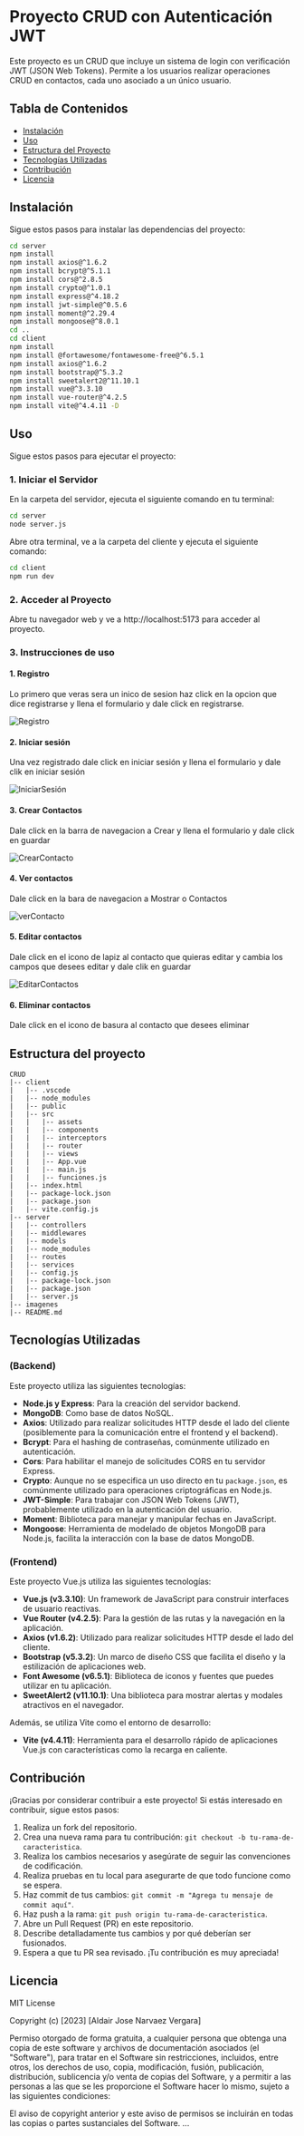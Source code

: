 # Proyecto CRUD con Autenticación JWT

Este proyecto es un CRUD que incluye un sistema de login con verificación JWT (JSON Web Tokens). Permite a los usuarios realizar operaciones CRUD en contactos, cada uno asociado a un único usuario.

## Tabla de Contenidos

- [Instalación](#instalación)
- [Uso](#uso)
- [Estructura del Proyecto](#estructura-del-proyecto)
- [Tecnologías Utilizadas](#tecnologías-utilizadas)
- [Contribución](#contribución)
- [Licencia](#licencia)

## Instalación

Sigue estos pasos para instalar las dependencias del proyecto:

```bash
cd server
npm install
npm install axios@^1.6.2
npm install bcrypt@^5.1.1
npm install cors@^2.8.5
npm install crypto@^1.0.1
npm install express@^4.18.2
npm install jwt-simple@^0.5.6
npm install moment@^2.29.4
npm install mongoose@^8.0.1
cd ..
cd client
npm install
npm install @fortawesome/fontawesome-free@^6.5.1
npm install axios@^1.6.2
npm install bootstrap@^5.3.2
npm install sweetalert2@^11.10.1
npm install vue@^3.3.10
npm install vue-router@^4.2.5
npm install vite@^4.4.11 -D
```

## Uso

Sigue estos pasos para ejecutar el proyecto:

### 1. Iniciar el Servidor

En la carpeta del servidor, ejecuta el siguiente comando en tu terminal:

```bash
cd server
node server.js
```
Abre otra terminal, ve a la carpeta del cliente y ejecuta el siguiente comando:

```bash
cd client
npm run dev
```

### 2. Acceder al Proyecto

Abre tu navegador web y ve a http://localhost:5173 para acceder al proyecto.

### 3. Instrucciones de uso

#### 1. Registro

Lo primero que veras sera un inico de sesion haz click en la opcion que dice registrarse y llena el formulario y dale click en registrarse.

![Registro](imagenes/registro.png)

#### 2. Iniciar sesión

Una vez registrado dale click en iniciar sesión y llena el formulario y dale clik en iniciar sesión

![IniciarSesión](imagenes/iniciasSesion.png)

#### 3. Crear Contactos

Dale click en la barra de navegacion a Crear y llena el formulario y dale click en guardar

![CrearContacto](imagenes/crearContacto.png)

#### 4. Ver contactos

Dale click en la bara de navegacion a Mostrar o Contactos

![verContacto](imagenes/verContactos.png)

#### 5. Editar contactos

Dale click en el icono de lapiz al contacto que quieras editar y cambia los campos que desees editar y dale clik en guardar

![EditarContactos](imagenes/editarContactos.png)

#### 6. Eliminar contactos

Dale click en el icono de basura al contacto que desees eliminar

## Estructura del proyecto

```plaintext
CRUD
|-- client
|   |-- .vscode
|   |-- node_modules
|   |-- public
|   |-- src
|   |   |-- assets
|   |   |-- components
|   |   |-- interceptors
|   |   |-- router
|   |   |-- views
|   |   |-- App.vue
|   |   |-- main.js
|   |   |-- funciones.js
|   |-- index.html
|   |-- package-lock.json
|   |-- package.json
|   |-- vite.config.js
|-- server
|   |-- controllers
|   |-- middlewares
|   |-- models
|   |-- node_modules
|   |-- routes
|   |-- services
|   |-- config.js
|   |-- package-lock.json
|   |-- package.json
|   |-- server.js
|-- imagenes
|-- README.md
```

## Tecnologías Utilizadas

### (Backend)

Este proyecto utiliza las siguientes tecnologías:

- **Node.js y Express**: Para la creación del servidor backend.
- **MongoDB**: Como base de datos NoSQL.
- **Axios**: Utilizado para realizar solicitudes HTTP desde el lado del cliente (posiblemente para la comunicación entre el frontend y el backend).
- **Bcrypt**: Para el hashing de contraseñas, comúnmente utilizado en autenticación.
- **Cors**: Para habilitar el manejo de solicitudes CORS en tu servidor Express.
- **Crypto**: Aunque no se especifica un uso directo en tu `package.json`, es comúnmente utilizado para operaciones criptográficas en Node.js.
- **JWT-Simple**: Para trabajar con JSON Web Tokens (JWT), probablemente utilizado en la autenticación del usuario.
- **Moment**: Biblioteca para manejar y manipular fechas en JavaScript.
- **Mongoose**: Herramienta de modelado de objetos MongoDB para Node.js, facilita la interacción con la base de datos MongoDB.

### (Frontend)

Este proyecto Vue.js utiliza las siguientes tecnologías:

- **Vue.js (v3.3.10)**: Un framework de JavaScript para construir interfaces de usuario reactivas.
- **Vue Router (v4.2.5)**: Para la gestión de las rutas y la navegación en la aplicación.
- **Axios (v1.6.2)**: Utilizado para realizar solicitudes HTTP desde el lado del cliente.
- **Bootstrap (v5.3.2)**: Un marco de diseño CSS que facilita el diseño y la estilización de aplicaciones web.
- **Font Awesome (v6.5.1)**: Biblioteca de iconos y fuentes que puedes utilizar en tu aplicación.
- **SweetAlert2 (v11.10.1)**: Una biblioteca para mostrar alertas y modales atractivos en el navegador.

Además, se utiliza Vite como el entorno de desarrollo:

- **Vite (v4.4.11)**: Herramienta para el desarrollo rápido de aplicaciones Vue.js con características como la recarga en caliente.

## Contribución

¡Gracias por considerar contribuir a este proyecto! Si estás interesado en contribuir, sigue estos pasos:

1. Realiza un fork del repositorio.
2. Crea una nueva rama para tu contribución: `git checkout -b tu-rama-de-caracteristica`.
3. Realiza los cambios necesarios y asegúrate de seguir las convenciones de codificación.
4. Realiza pruebas en tu local para asegurarte de que todo funcione como se espera.
5. Haz commit de tus cambios: `git commit -m "Agrega tu mensaje de commit aquí"`.
6. Haz push a la rama: `git push origin tu-rama-de-caracteristica`.
7. Abre un Pull Request (PR) en este repositorio.
8. Describe detalladamente tus cambios y por qué deberían ser fusionados.
9. Espera a que tu PR sea revisado. ¡Tu contribución es muy apreciada!

## Licencia

MIT License

Copyright (c) [2023] [Aldair Jose Narvaez Vergara]

Permiso otorgado de forma gratuita, a cualquier persona que obtenga una copia de este software y archivos de documentación asociados (el "Software"), para tratar en el Software sin restricciones, incluidos, entre otros, los derechos de uso, copia, modificación, fusión, publicación, distribución, sublicencia y/o venta de copias del Software, y a permitir a las personas a las que se les proporcione el Software hacer lo mismo, sujeto a las siguientes condiciones:

El aviso de copyright anterior y este aviso de permisos se incluirán en todas las copias o partes sustanciales del Software.
...
